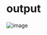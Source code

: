 # output
![image](https://github.com/Sarvadnyachaudhari/wdl/assets/130560312/9d075212-4455-4121-bf82-8ec6dc104a5b)

